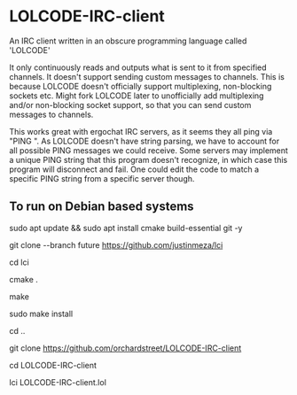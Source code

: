 # LOLCODE-IRC-client
An IRC client written in an obscure programming language called 'LOLCODE'

It only continuously reads and outputs what is sent to it from specified channels.  It doesn't support sending custom messages to channels.
This is because LOLCODE doesn't officially support multiplexing, non-blocking sockets etc.
Might fork LOLCODE later to unofficially add multiplexing and/or non-blocking socket support,
so that you can send custom messages to channels.

This works great with ergochat IRC servers, as it seems they all ping via "PING <nickname>".  As LOLCODE doesn't have string parsing, we have to account for all possible PING messages we could receive.  Some servers may implement a unique PING string that this program doesn't recognize, in which case this program will disconnect and fail.  One could edit the code to match a specific PING string from a specific server though.

## To run on Debian based systems

sudo apt update && sudo apt install cmake build-essential git -y

git clone --branch future https://github.com/justinmeza/lci

cd lci

cmake .

make

sudo make install

cd ..

git clone https://github.com/orchardstreet/LOLCODE-IRC-client

cd LOLCODE-IRC-client

lci LOLCODE-IRC-client.lol
